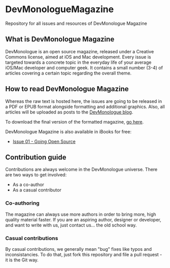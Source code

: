 # DevMonologueMagazine

Repository for all issues and resources of DevMonologue Magazine

## What is DevMonologue Magazine

DevMonologue is an open source magazine, released under a Creative Commons license, aimed at iOS and Mac development. Every issue is targeted towards a concrete topic in the everyday life of your average iOS/Mac developer and computer geek. It contains a small number (3-4) of articles covering a certain topic regarding the overall theme.

## How to read DevMonologue Magazine

Whereas the raw text is hosted here, the issues are going to be released in a PDF or EPUB format alongside formatting and additional graphics. Also, all articles will be uploaded as posts to the [DevMonologue blog][blog link].

To download the final version of the formatted magazine, [go here][github release].

DevMonologue Magazine is also available in iBooks for free:

* [Issue 01 - Going Open Source][ibooks link]

## Contribution guide

Contributions are always welcome in the DevMonologue universe. There are two ways to get involved:
* As a co-author
* As a casual contributor

### Co-authoring

The magazine can always use more authors in order to bring more, high quality material faster. If you are an aspiring author, designer or developer, and want to write with us, just contact us... the old school way.

### Casual contributions

By casual contributions, we generally mean "bug" fixes like typos and inconsistancies. To do that, just fork this repository and file a pull request - it is the Git way.

[blog link]: http://devmonologue.com/ios/
[github release]: https://github.com/nsobadzhiev/DevMonologueMagazine/releases/tag/1.0
[ibooks link]: https://itunes.apple.com/us/book/devmonologue-magazine-issue/id1143816694?ls=1&mt=11